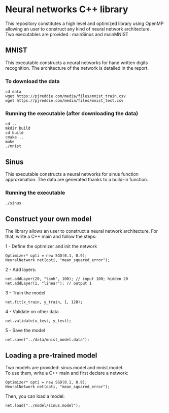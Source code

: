# Neural networks C++ library

This repository constitutes a high level and optimized library using OpenMP allowing an user to construct any kind of neural network architecture.   
Two executables are provided : mainSinus and mainMNIST

## MNIST

This executable constructs a neural networks for hand written digits recognition. The architecture of the network is detailed in the report.

### To download the data
```
cd data  
wget https://pjreddie.com/media/files/mnist_train.csv  
wget https://pjreddie.com/media/files/mnist_test.csv
```

### Running the executable (after downloading the data)
```
cd ..  
mkdir build  
cd build  
cmake ..  
make  
./mnist
```

## Sinus
This executable constructs a neural networks for sinus function approximation. The data are generated thanks to a build-in function.

### Running the executable
```
./sinus
```

## Construct your own model
The library allows an user to construct a neural network architecture. For that, write a C++ main and follow the steps:  

1 - Define the optimizer and init the network
```
Optimizer* opti = new SGD(0.1, 0.9);  
NeuralNetwork net(opti, "mean_squared_error");
```
2 - Add layers:
```
net.addLayer(20, "tanh", 100); // input 100; hidden 20
net.addLayer(1, "linear"); // output 1
```
3 - Train the model
```
net.fit(x_train, y_train, 1, 128);
```

4 - Validate on other data
```
net.validate(x_test, y_test);
```
5 - Save the model
```
net.save("../data/mnist_model.data");
```

## Loading a pre-trained model
Two models are provided: sinus.model and mnist.model.  
To use them, write a C++ main and first declare a network:
```
Optimizer* opti = new SGD(0.1, 0.9);  
NeuralNetwork net(opti, "mean_squared_error");
```
Then, you can load a model:
```
net.load("../model/sinus.model");
```
